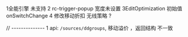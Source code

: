 1全能引擎 未支持
2 rc-trigger-popup   宽度未设置
3EditOptimization  初始值  onSwitchChange
4 修改移动折扣  无线策略 ?






// --------------
    1 api: `/sources/ddgroups`,   移动溢价 ，返回结构 不一致
